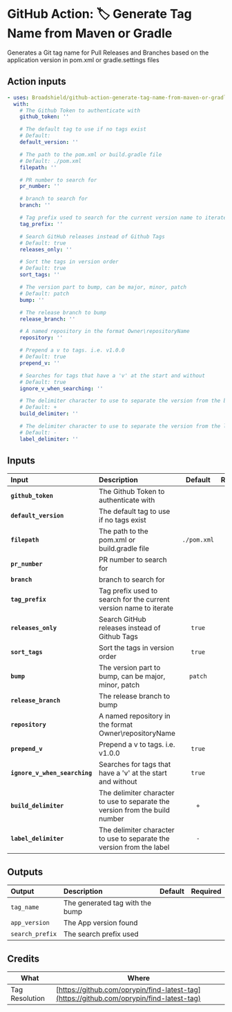<!-- start title -->

# GitHub Action: 🏷️ Generate Tag Name from Maven or Gradle

<!-- end title -->
<!-- start description -->

Generates a Git tag name for Pull Releases and Branches based on the application version in pom.xml or gradle.settings files

<!-- end description -->

## Action inputs

<!-- start usage -->

```yaml
- uses: Broadshield/github-action-generate-tag-name-from-maven-or-gradle@v1.0.5
  with:
    # The Github Token to authenticate with
    github_token: ''

    # The default tag to use if no tags exist
    # Default:
    default_version: ''

    # The path to the pom.xml or build.gradle file
    # Default: ./pom.xml
    filepath: ''

    # PR number to search for
    pr_number: ''

    # branch to search for
    branch: ''

    # Tag prefix used to search for the current version name to iterate
    tag_prefix: ''

    # Search GitHub releases instead of Github Tags
    # Default: true
    releases_only: ''

    # Sort the tags in version order
    # Default: true
    sort_tags: ''

    # The version part to bump, can be major, minor, patch
    # Default: patch
    bump: ''

    # The release branch to bump
    release_branch: ''

    # A named repository in the format Owner\repositoryName
    repository: ''

    # Prepend a v to tags. i.e. v1.0.0
    # Default: true
    prepend_v: ''

    # Searches for tags that have a 'v' at the start and without
    # Default: true
    ignore_v_when_searching: ''

    # The delimiter character to use to separate the version from the build number
    # Default: +
    build_delimiter: ''

    # The delimiter character to use to separate the version from the label
    # Default: -
    label_delimiter: ''
```

<!-- end usage -->

## Inputs

<!-- start inputs -->

| **Input**                     | **Description**                                                              | **Default** | **Required** |
| :---------------------------- | :--------------------------------------------------------------------------- | :---------: | :----------: |
| **`github_token`**            | The Github Token to authenticate with                                        |             |  **false**   |
| **`default_version`**         | The default tag to use if no tags exist                                      |             |  **false**   |
| **`filepath`**                | The path to the pom.xml or build.gradle file                                 | `./pom.xml` |   **true**   |
| **`pr_number`**               | PR number to search for                                                      |             |  **false**   |
| **`branch`**                  | branch to search for                                                         |             |  **false**   |
| **`tag_prefix`**              | Tag prefix used to search for the current version name to iterate            |             |  **false**   |
| **`releases_only`**           | Search GitHub releases instead of Github Tags                                |   `true`    |  **false**   |
| **`sort_tags`**               | Sort the tags in version order                                               |   `true`    |  **false**   |
| **`bump`**                    | The version part to bump, can be major, minor, patch                         |   `patch`   |  **false**   |
| **`release_branch`**          | The release branch to bump                                                   |             |   **true**   |
| **`repository`**              | A named repository in the format Owner\repositoryName                        |             |  **false**   |
| **`prepend_v`**               | Prepend a v to tags. i.e. v1.0.0                                             |   `true`    |  **false**   |
| **`ignore_v_when_searching`** | Searches for tags that have a 'v' at the start and without                   |   `true`    |  **false**   |
| **`build_delimiter`**         | The delimiter character to use to separate the version from the build number |     `+`     |  **false**   |
| **`label_delimiter`**         | The delimiter character to use to separate the version from the label        |     `-`     |  **false**   |

<!-- end inputs -->

## Outputs

<!-- start outputs -->

| **Output**      | **Description**                 | **Default** | **Required** |
| :-------------- | :------------------------------ | ----------- | ------------ |
| `tag_name`      | The generated tag with the bump |             |              |
| `app_version`   | The App version found           |             |              |
| `search_prefix` | The search prefix used          |             |              |

<!-- end outputs -->

## Credits

| What           | Where                                                                                    |
| -------------- | ---------------------------------------------------------------------------------------- |
| Tag Resolution | [https://github.com/oprypin/find-latest-tag](https://github.com/oprypin/find-latest-tag) |
